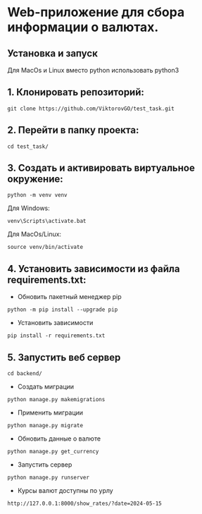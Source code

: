 # Web-приложение для сбора информации о валютах.

## Установка и запуск

 Для MacOs и Linux вместо python использовать python3

## **1. Клонировать репозиторий:**
```
git clone https://github.com/ViktorovGO/test_task.git
```

## **2. Перейти в папку проекта:**
```
cd test_task/
```

## **3. Cоздать и активировать виртуальное окружение:**
```
python -m venv venv
```

Для Windows:
```
venv\Scripts\activate.bat
```

Для MacOs/Linux:
```
source venv/bin/activate
```

## **4. Установить зависимости из файла requirements.txt:**
- Обновить пакетный менеджер pip
```
python -m pip install --upgrade pip
```

- Установить зависимости
```
pip install -r requirements.txt
```

## **5. Запустить веб сервер**
~~~
cd backend/
~~~
- Создать миграции
```
python manage.py makemigrations
```
- Применить миграции
```
python manage.py migrate
```

- Обновить данные о валюте
~~~
python manage.py get_currency
~~~
- Запустить сервер
~~~
python manage.py runserver
~~~
- Курсы валют доступны по урлу
~~~
http://127.0.0.1:8000/show_rates/?date=2024-05-15
~~~

